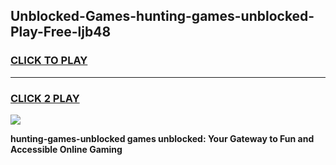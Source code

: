 
## Unblocked-Games-hunting-games-unblocked-Play-Free-ljb48
<h3>
<a href="https://premium76.site?title=hunting-games-unblocked&ref=17A">CLICK TO PLAY</a></h3>
<hr>

<h3>
<a href="https://premium76.site?title=hunting-games-unblocked&ref=17A">CLICK 2 PLAY</a>
  
</h3>

<a href="https://premium76.site?title=hunting-games-unblocked&ref=17A"><img src="https://clearcache.store/games.png"></a>


**hunting-games-unblocked games unblocked: Your Gateway to Fun and Accessible Online Gaming**
